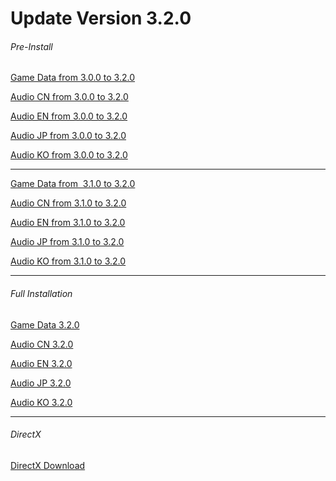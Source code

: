 # Update Version 3.2.0
  
###### Pre-Install
 
 [Game Data from 3.0.0 to 3.2.0](https://autopatchhk.yuanshen.com/client_app/update/hk4e_global/10/game_3.0.0_3.2.0_hdiff_0XM45IeyvRhgYCLj.zip) 
  
 [Audio CN from 3.0.0 to 3.2.0](https://autopatchhk.yuanshen.com/client_app/update/hk4e_global/10/zh-cn_3.0.0_3.2.0_hdiff_1n6f7JSmpBiHOvz8.zip) 
  
 [Audio EN from 3.0.0 to 3.2.0](https://autopatchhk.yuanshen.com/client_app/update/hk4e_global/10/en-us_3.0.0_3.2.0_hdiff_ZkinY2VSEILsuAwq.zip) 
  
 [Audio JP from 3.0.0 to 3.2.0](https://autopatchhk.yuanshen.com/client_app/update/hk4e_global/10/ja-jp_3.0.0_3.2.0_hdiff_vchfdp38qJjbgTPz.zip) 
  
 [Audio KO from 3.0.0 to 3.2.0](https://autopatchhk.yuanshen.com/client_app/update/hk4e_global/10/ko-kr_3.0.0_3.2.0_hdiff_WuHL2AB9UVvayFsl.zip) 
  
 <hr> 
  
 [Game Data from  3.1.0 to 3.2.0](https://autopatchhk.yuanshen.com/client_app/update/hk4e_global/10/game_3.1.0_3.2.0_hdiff_3B7InFiY1SDdN8Lv.zip) 
  
 [Audio CN from 3.1.0 to 3.2.0](https://autopatchhk.yuanshen.com/client_app/update/hk4e_global/10/zh-cn_3.1.0_3.2.0_hdiff_R8oNZkyzjwxYFGCQ.zip) 
  
 [Audio EN from 3.1.0 to 3.2.0](https://autopatchhk.yuanshen.com/client_app/update/hk4e_global/10/en-us_3.1.0_3.2.0_hdiff_ezXCZESyB4JuGs5g.zip) 
  
 [Audio JP from 3.1.0 to 3.2.0](https://autopatchhk.yuanshen.com/client_app/update/hk4e_global/10/ja-jp_3.1.0_3.2.0_hdiff_mHfx98gkNpB36szQ.zip) 
  
 [Audio KO from 3.1.0 to 3.2.0](https://autopatchhk.yuanshen.com/client_app/update/hk4e_global/10/ko-kr_3.1.0_3.2.0_hdiff_dZwqgxaJQusz5e7E.zip) 
   
 <hr> 
  
###### Full Installation
 
 [Game Data 3.2.0](https://autopatchhk.yuanshen.com/client_app/download/pc_zip/20221024103618_h2e3o3zijYKEqHnQ/GenshinImpact_3.2.0.zip) 
  
 [Audio CN 3.2.0](https://autopatchhk.yuanshen.com/client_app/download/pc_zip/20221024103618_h2e3o3zijYKEqHnQ/Audio_Chinese_3.2.0.zip) 
  
 [Audio EN 3.2.0](https://autopatchhk.yuanshen.com/client_app/download/pc_zip/20221024103618_h2e3o3zijYKEqHnQ/Audio_English(US)_3.2.0.zip) 
  
 [Audio JP 3.2.0](https://autopatchhk.yuanshen.com/client_app/download/pc_zip/20221024103618_h2e3o3zijYKEqHnQ/Audio_Japanese_3.2.0.zip) 
  
 [Audio KO 3.2.0](https://autopatchhk.yuanshen.com/client_app/download/pc_zip/20221024103618_h2e3o3zijYKEqHnQ/Audio_Korean_3.2.0.zip)
  
 <hr> 
  
###### DirectX
 [DirectX Download](https://autopatchhk.yuanshen.com/client_app/plugins/DXSETUP.zip)
